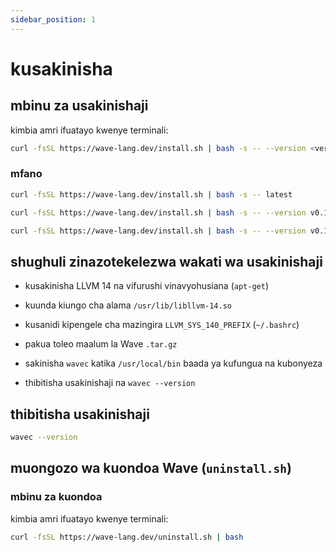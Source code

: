 ```yaml
---
sidebar_position: 1
---
```


# kusakinisha

## mbinu za usakinishaji

kimbia amri ifuatayo kwenye terminali:

```bash
curl -fsSL https://wave-lang.dev/install.sh | bash -s -- --version <version>
```

### mfano

```bash
curl -fsSL https://wave-lang.dev/install.sh | bash -s -- latest
```

```bash
curl -fsSL https://wave-lang.dev/install.sh | bash -s -- --version v0.1.3-pre-beta
```

```bash
curl -fsSL https://wave-lang.dev/install.sh | bash -s -- --version v0.1.3-pre-beta-nightly-2025-07-11
```

## shughuli zinazotekelezwa wakati wa usakinishaji

- kusakinisha LLVM 14 na vifurushi vinavyohusiana (`apt-get`)

- kuunda kiungo cha alama `/usr/lib/libllvm-14.so`

- kusanidi kipengele cha mazingira `LLVM_SYS_140_PREFIX` (`~/.bashrc`)

- pakua toleo maalum la Wave `.tar.gz`

- sakinisha `wavec` katika `/usr/local/bin` baada ya kufungua na kubonyeza

- thibitisha usakinishaji na `wavec --version`

## thibitisha usakinishaji

```bash
wavec --version
```

## muongozo wa kuondoa Wave (`uninstall.sh`)

### mbinu za kuondoa

kimbia amri ifuatayo kwenye terminali:

```bash
curl -fsSL https://wave-lang.dev/uninstall.sh | bash
```

